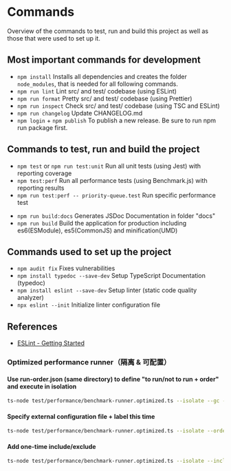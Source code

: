 # Commands

Overview of the commands to test, run and build this project as well as those that were used to set up it.

## Most important commands for development

- `npm install` Installs all dependencies and creates the folder `node_modules`, that is needed for all following
  commands.
- `npm run lint` Lint src/ and test/ codebase (using ESLint)
- `npm run format` Pretty src/ and test/ codebase (using Prettier)
- `npm run inspect` Check src/ and test/ codebase (using TSC and ESLint)
- `npm run changelog` Update CHANGELOG.md
- `npm login` + `npm publish` To publish a new release. Be sure to run npm run package first.

## Commands to test, run and build the project

- `npm test` or `npm run test:unit` Run all unit tests (using Jest) with reporting coverage
- `npm test:perf` Run all performance tests (using Benchmark.js) with reporting results
- `npm run test:perf -- priority-queue.test` Run specific performance test

[//]: # (- `npm run coverage-badge` Updates code coverage badge inside `README.md`)

- `npm run build:docs` Generates JSDoc Documentation in folder "docs"
- `npm run build` Build the application for production including es6(ESModule), es5(CommonJS) and minification(UMD)

## Commands used to set up the project

- `npm audit fix` Fixes vulnerabilities
- `npm install typedoc --save-dev` Setup TypeScript Documentation (typedoc)
- `npm install eslint --save-dev` Setup linter (static code quality analyzer)
- `npx eslint --init` Initialize linter configuration file

## References

- [ESLint - Getting Started](https://eslint.org/docs/user-guide/getting-started)

### Optimized performance runner（隔离 & 可配置）

#### Use run-order.json (same directory) to define "to run/not to run + order" and execute in isolation
```bash
ts-node test/performance/benchmark-runner.optimized.ts --isolate --gc --cooldown-ms=80
```

#### Specify external configuration file + label this time
```bash
ts-node test/performance/benchmark-runner.optimized.ts --isolate --order-file=test/performance/run-order.json --label=ci-fast
```

#### Add one-time include/exclude
```bash
ts-node test/performance/benchmark-runner.optimized.ts --isolate --include=heap,hash-map --exclude=**/graph/**
```
